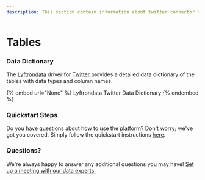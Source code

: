 ```yaml
---
description: This section contain information about twitter connector tables information
---
```


# Tables

### Data Dictionary

The [Lyftrondata](https://www.lyftrondata.com/) driver for [Twitter](None/)[ ](https://www.lyftrondata.com/integration/twitter/)provides a detailed data dictionary of the tables with data types and column names.

{% embed url="None" %}
Lyftrondata Twitter Data Dictionary
{% endembed %}

### Quickstart Steps

Do you have questions about how to use the platform? Don't worry; we've got you covered. Simply follow the quickstart instructions [here](../README.md).

### Questions? <a href="#questions" id="questions"></a>

We're always happy to answer any additional questions you may have! [Set up a meeting with our data experts.](https://www.lyftrondata.com/book-a-meeting/)

